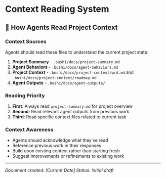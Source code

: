 # Context Reading System

## 🎯 **How Agents Read Project Context**

### **Context Sources**
Agents should read these files to understand the current project state:

1. **Project Summary** - `.bushi/docs/project-summary.md`
2. **Agent Behaviors** - `.bushi/docs/agent-behaviors.md`
3. **Project Context** - `.bushi/docs/project-context/prd.md` and `.bushi/docs/project-context/roadmap.md`
4. **Agent Outputs** - `.bushi/docs/agent-outputs/`

### **Reading Priority**
1. **First**: Always read `project-summary.md` for project overview
2. **Second**: Read relevant agent outputs from previous work
3. **Third**: Read specific context files related to current task

### **Context Awareness**
- Agents should acknowledge what they've read
- Reference previous work in their responses
- Build upon existing context rather than starting fresh
- Suggest improvements or refinements to existing work

---
*Document created: [Current Date]*
*Status: Initial draft*
